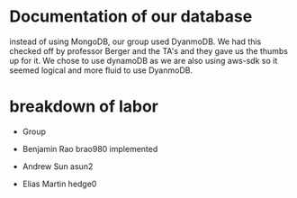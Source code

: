 # Documentation of our database
instead of using MongoDB, our group used DyanmoDB. We had this checked off by professor Berger and the TA's and they gave us the thumbs up for it. We chose to use dynamoDB as we are also using aws-sdk so it seemed logical and more fluid to use DyanmoDB. 
# breakdown of labor
* Group

* Benjamin Rao brao980 
    implemented 
* Andrew Sun asun2

* Elias Martin hedge0 


